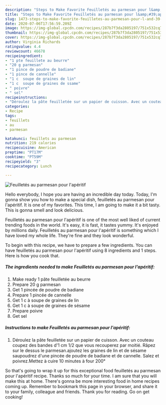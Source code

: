 ```yaml
---
description: "Steps to Make Favorite Feuilletés au parmesan pour l&amp;#39;apéritif"
title: "Steps to Make Favorite Feuilletés au parmesan pour l&amp;#39;apéritif"
slug: 1473-steps-to-make-favorite-feuilletes-au-parmesan-pour-l-and-39-aperitif
date: 2020-07-06T17:56:59.209Z
image: https://img-global.cpcdn.com/recipes/287b7f3da2805197/751x532cq70/feuilletes-au-parmesan-pour-laperitif-photo-principale-de-la-recette.jpg
thumbnail: https://img-global.cpcdn.com/recipes/287b7f3da2805197/751x532cq70/feuilletes-au-parmesan-pour-laperitif-photo-principale-de-la-recette.jpg
cover: https://img-global.cpcdn.com/recipes/287b7f3da2805197/751x532cq70/feuilletes-au-parmesan-pour-laperitif-photo-principale-de-la-recette.jpg
author: Virginia Richards
ratingvalue: 4.4
reviewcount: 46678
recipeingredient:
- "1 pte feuillete au beurre"
- "20 g parmesan"
- "1 pince de poudre de badiane"
- "1 pince de cannelle"
- "1 c  soupe de graines de lin"
- "1 c  soupe de graines de ssame"
- " poivre"
- " sel"
recipeinstructions:
- "Déroulez la pâte feuilletée sur un papier de cuisson. Avec un couteau coupez des bandes d&#39;1 cm 1/2 que vous recouperez par moitié. Râpez sur le dessus le parmesan.ajoutez les graines de lin et de sésame saupoudrez d&#39;une pincée de poudre de badiane et de cannelle. Salez et poivrez.Mettez à cuire 10 minutes à four 200°"
categories:
- Recipe
tags:
- feuillets
- au
- parmesan

katakunci: feuillets au parmesan 
nutrition: 219 calories
recipecuisine: American
preptime: "PT17M"
cooktime: "PT59M"
recipeyield: "3"
recipecategory: Lunch

---
```



![Feuilletés au parmesan pour l&#39;apéritif](https://img-global.cpcdn.com/recipes/287b7f3da2805197/751x532cq70/feuilletes-au-parmesan-pour-laperitif-photo-principale-de-la-recette.jpg)

Hello everybody, I hope you are having an incredible day today. Today, I'm gonna show you how to make a special dish, feuilletés au parmesan pour l&#39;apéritif. It is one of my favorites. This time, I am going to make it a bit tasty. This is gonna smell and look delicious.



Feuilletés au parmesan pour l&#39;apéritif is one of the most well liked of current trending foods in the world. It's easy, it is fast, it tastes yummy. It's enjoyed by millions daily. Feuilletés au parmesan pour l&#39;apéritif is something which I have loved my whole life. They're fine and they look wonderful.


To begin with this recipe, we have to prepare a few ingredients. You can have feuilletés au parmesan pour l&#39;apéritif using 8 ingredients and 1 steps. Here is how you cook that.

<!--inarticleads1-->

##### The ingredients needed to make Feuilletés au parmesan pour l&#39;apéritif:

1. Make ready 1 pâte feuilletée au beurre
1. Prepare 20 g parmesan
1. Get 1 pincée de poudre de badiane
1. Prepare 1 pincée de cannelle
1. Get 1 c à soupe de graines de lin
1. Get 1 c à soupe de graines de sésame
1. Prepare  poivre
1. Get  sel




<!--inarticleads2-->

##### Instructions to make Feuilletés au parmesan pour l&#39;apéritif:

1. Déroulez la pâte feuilletée sur un papier de cuisson. Avec un couteau coupez des bandes d&#39;1 cm 1/2 que vous recouperez par moitié. Râpez sur le dessus le parmesan.ajoutez les graines de lin et de sésame saupoudrez d&#39;une pincée de poudre de badiane et de cannelle. Salez et poivrez.Mettez à cuire 10 minutes à four 200°




So that's going to wrap it up for this exceptional food feuilletés au parmesan pour l&#39;apéritif recipe. Thanks so much for your time. I am sure that you will make this at home. There's gonna be more interesting food in home recipes coming up. Remember to bookmark this page in your browser, and share it to your family, colleague and friends. Thank you for reading. Go on get cooking!
